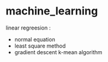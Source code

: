 # machine_learning

linear regreesion :
- normal equation
- least square method
- gradient descent
k-mean algorithm
